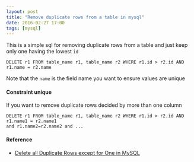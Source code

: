 ```yaml
---
layout: post
title: "Remove duplicate rows from a table in mysql"
date: 2016-02-27 17:00
tags: [mysql]
---
```


This is a simple sql for removing duplicate rows from a table and just keep only one having the lowest `id`

```mysql
DELETE r1 FROM table_name r1, table_name r2 WHERE r1.id > r2.id AND r1.name = r2.name
```

Note that the `name` is the field name you want to ensure values are unique

#### Constraint unique

If you want to remove duplicate rows decided by more than one column

```mysql
DELETE r1 FROM table_name r1, table_name r2 WHERE r1.id > r2.id AND r1.name1 = r2.name1 
and r1.name2=r2.name2 and ...
```

#### Reference 
* [Delete all Duplicate Rows except for One in MySQL](http://stackoverflow.com/questions/4685173/delete-all-duplicate-rows-except-for-one-in-mysql)



